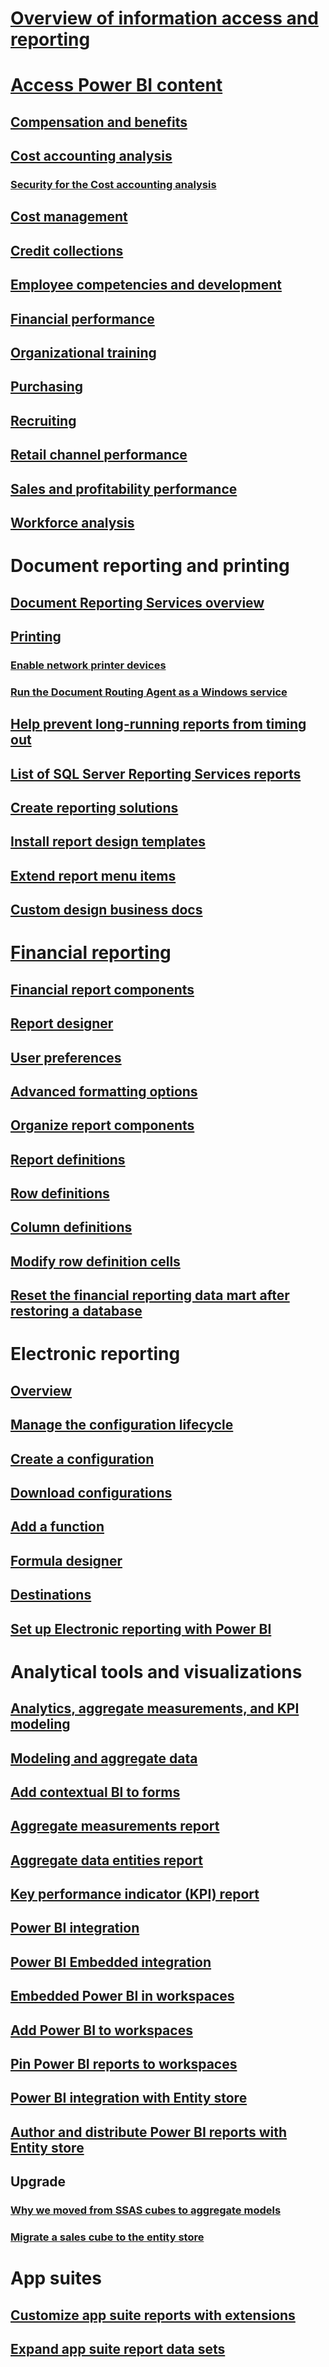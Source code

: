 # [Overview of information access and reporting](information-access-reporting.md)

# [Access Power BI content](power-bi-content-microsoft-partners.md)
## [Compensation and benefits](compensation-and-benefits-analysis-power-bi-content-pack.md)
## [Cost accounting analysis](cost-accounting-analysis-content-pack.md)
### [Security for the Cost accounting analysis](setup-security-cost-accounting-content-pack.md)
## [Cost management](cost-management-content-pack.md)
## [Credit collections](credit-collections-content-pack-power-bi.md)
## [Employee competencies and development](employee-competencies-and-development-analysis-power-bi-content-pack.md)
## [Financial performance](financial-performance-power-bi-content-pack.md)
## [Organizational training](organizational-training-analysis-power-bi-content-pack.md)
## [Purchasing](purchase-content-pack-for-power-bi.md)
## [Recruiting](recruiting-analysis-power-bi-content-pack.md)
## [Retail channel performance ](retail-channel-performance-dashboard-power-bi-data.md)
## [Sales and profitability performance](sales-profitability-performance-content-pack.md)
## [Workforce analysis](workforce-analysis-power-bi-content-pack.md)

# Document reporting and printing
## [Document Reporting Services overview](document-reporting-services.md)
## [Printing](print-documents.md)
### [Enable network printer devices](install-document-routing-agent.md)
### [Run the Document Routing Agent as a Windows service](run-document-routing-agent-as-windows-service.md)
## [Help prevent long-running reports from timing out](prevent-long-running-reports-timing-out.md)
## [List of SQL Server Reporting Services reports](SSRS-report.md)
## [Create reporting solutions](create-nextgen-reporting-solutions.md)
## [Install report design templates](install-modern-report-design-templates.md)
## [Extend report menu items ](extend-report-menu-items.md)
## [Custom design business docs ](custom-designs-business-docs.md)

# [Financial reporting](financial-reporting-intro.md)
## [Financial report components](financial-report-components.md)
## [Report designer](report-designer-interface.md)
## [User preferences](user-preferences-financial-report-designer.md)
## [Advanced formatting options](advanced-formatting-options-financial-reporting.md)
## [Organize report components](organize-components-report-designer.md)
## [Report definitions](design-financial-report-definitions.md)
## [Row definitions](row-definitions-financial-reporting.md)
## [Column definitions](column-definitions-financial-reports.md)
## [Modify row definition cells](modify-row-definition-cells-financial-reporting.md)
## [Reset the financial reporting data mart after restoring a database](reset-financial-reporting-datamart-after-restore.md)


# Electronic reporting
## [Overview](general-electronic-reporting.md)
## [Manage the configuration lifecycle](general-electronic-reporting-manage-configuration-lifecycle.md)
## [Create a configuration](electronic-reporting-configuration.md)
## [Download configurations](download-electronic-reporting-configuration-lcs.md)
## [Add a function](general-electronic-reporting-formulas-list-extension.md)
## [Formula designer](general-electronic-reporting-formula-designer.md)
## [Destinations](electronic-reporting-destinations.md)
## [Set up Electronic reporting with Power BI](general-electronic-reporting-report-configuration-get-data-powerbi.md)

# Analytical tools and visualizations
## [Analytics, aggregate measurements, and KPI modeling](analytics.md)
## [Modeling and aggregate data](model-aggregate-data.md)
## [Add contextual BI to forms](add-contextual-bi-forms.md)
## [Aggregate measurements report](aggregate-measurements-report.md)
## [Aggregate data entities report](aggregate-data-entities-report.md)
## [Key performance indicator (KPI) report](key-performance-indicators-report.md)
## [Power BI integration](power-bi-integration.md)
## [Power BI Embedded integration](power-bi-embedded-integration.md)
## [Embedded Power BI in workspaces](embed-power-bi-workspaces.md)
## [Add Power BI to workspaces](add-bi-workspaces.md)
## [Pin Power BI reports to workspaces](pin-power-bi-reports.md)
## [Power BI integration with Entity store](power-bi-integration-entity-store.md)
## [Author and distribute Power BI reports with Entity store](author-distribute-power-bi-reports.md)

## Upgrade
### [Why we moved from SSAS cubes to aggregate models](../migration-upgrade/in-memory-real-time-aggregate-models.md)
### [Migrate a sales cube to the entity store](../migration-upgrade/migrate-upgraded-cube-entity-store.md)

# App suites
## [ Customize app suite reports with extensions ](customize-app-suite-reports-with-extensions.md)
## [ Expand app suite report data sets ](expand-app-suite-report-data-sets.md)

